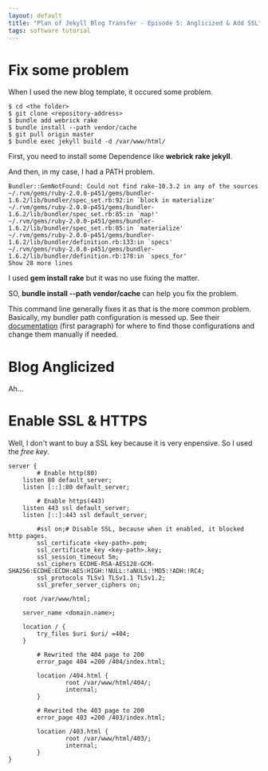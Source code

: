 ```yaml
---
layout: default
title: "Plan of Jekyll Blog Transfer - Episode 5: Anglicized & Add SSL"
tags: software tutorial
---
```


# Fix some problem

When I used the new blog template, it occured some problem.

```shell
$ cd <the folder>
$ git clone <repository-address>
$ bundle add webrick rake
$ bundle install --path vendor/cache
$ git pull origin master
$ bundle exec jekyll build -d /var/www/html/
```

First, you need to install some Dependence like **webrick** **rake** **jekyll**.

And then, in my case, I had a PATH problem.

```
Bundler::GemNotFound: Could not find rake-10.3.2 in any of the sources
~/.rvm/gems/ruby-2.0.0-p451/gems/bundler-1.6.2/lib/bundler/spec_set.rb:92:in `block in materialize'
~/.rvm/gems/ruby-2.0.0-p451/gems/bundler-1.6.2/lib/bundler/spec_set.rb:85:in `map!'
~/.rvm/gems/ruby-2.0.0-p451/gems/bundler-1.6.2/lib/bundler/spec_set.rb:85:in `materialize'
~/.rvm/gems/ruby-2.0.0-p451/gems/bundler-1.6.2/lib/bundler/definition.rb:133:in `specs'
~/.rvm/gems/ruby-2.0.0-p451/gems/bundler-1.6.2/lib/bundler/definition.rb:178:in `specs_for'
Show 28 more lines
```

I used **gem install rake** but it was no use fixing the matter.

SO, **bundle install --path vendor/cache** can help you fix the problem.

This command line generally fixes it as that is the more common problem. Basically, my bundler path configuration is messed up. See their [documentation](https://bundler.io/v1.11/man/bundle-config.1.html) (first paragraph) for where to find those configurations and change them manually if needed.

# Blog Anglicized

Ah...

# Enable SSL & HTTPS

Well, I don't want to buy a SSL key because it is very enpensive. So I used the *free key*.

```shell
server {
        # Enable http(80)
	listen 80 default_server;     
	listen [::]:80 default_server;

        # Enable https(443)
	listen 443 ssl default_server;
	listen [::]:443 ssl default_server;

        #ssl on;# Disable SSL, because when it enabled, it blocked http pages.
        ssl_certificate <key-path>.pem;
        ssl_certificate_key <key-path>.key;
        ssl_session_timeout 5m;
        ssl_ciphers ECDHE-RSA-AES128-GCM-SHA256:ECDHE:ECDH:AES:HIGH:!NULL:!aNULL:!MD5:!ADH:!RC4;
        ssl_protocols TLSv1 TLSv1.1 TLSv1.2;
        ssl_prefer_server_ciphers on;

	root /var/www/html;

	server_name <domain.name>;

	location / {
		try_files $uri $uri/ =404;
	}

        # Rewrited the 404 page to 200
        error_page 404 =200 /404/index.html;

        location /404.html {
                root /var/www/html/404/;
                internal;
        }        

        # Rewrited the 403 page to 200
        error_page 403 =200 /403/index.html;

        location /403.html {
                root /var/www/html/403/;
                internal;
        }
}
```

